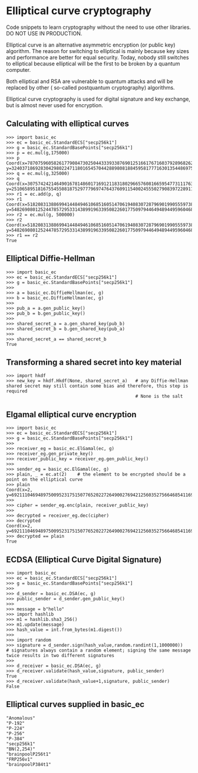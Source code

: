 # Elliptical curve cryptography
Code snippets to learn cryptography without the need to use other libraries. DO NOT USE IN PRODUCTION.

Elliptical curve is an alternative asymmetric encryption (or public key) algorithm. 
The reason for switching to elliptical is mainly because key sizes and performance are better for equal security.
Today, nobody still switches to elliptical because elliptical will be the first to be broken by a quantum computer.

Both elliptical and RSA are vulnerable to quantum attacks and will be replaced by other ( so-called postquantum cryptography) algorithms.

Elliptical curve cryptography is used for digital signature and key exchange, but is almost never used for encryption.

## Calculating with elliptical curves
```
>>> import basic_ec
>>> ec = basic_ec.StandardECS["secp256k1"]
>>> g = basic_ec.StandardBasePoints["secp256k1"]
>>> p = ec.mul(g,175000)
>>> p
Coord(x=78707596058261779084730250443339338769012516617671603792896826294246574460172, y=3240371869283042980224711801654570442889808188459581777163013544869753704814)
>>> q = ec.mul(g,325000)
>>> q
Coord(x=30757424214649016781486017169121183180296657608166595477311176357837774811655, y=25106589518167554550818752977796974764376091154002455502790839722891120847914)
>>> r1 = ec.add(p, q)
>>> r1
Coord(x=51820831388699414484946106851605147061940830728796901990555973801205894159136, y=54826908012524478572953314389919633950822601775097944649489449596046825198781)
>>> r2 = ec.mul(g, 500000)
>>> r2
Coord(x=51820831388699414484946106851605147061940830728796901990555973801205894159136, y=54826908012524478572953314389919633950822601775097944649489449596046825198781)
>>> r1 == r2
True
```
## Elliptical Diffie-Hellman
```
>>> import basic_ec
>>> ec = basic_ec.StandardECS["secp256k1"]
>>> g = basic_ec.StandardBasePoints["secp256k1"]
>>> 
>>> a = basic_ec.DiffieHellman(ec, g)
>>> b = basic_ec.DiffieHellman(ec, g)
>>> 
>>> pub_a = a.gen_public_key()
>>> pub_b = b.gen_public_key()
>>> 
>>> shared_secret_a = a.gen_shared_key(pub_b)
>>> shared_secret_b = b.gen_shared_key(pub_a)
>>> 
>>> shared_secret_a == shared_secret_b
True
```
## Transforming a shared secret into key material
```
>>> import hkdf
>>> new_key = hkdf.Hkdf(None, shared_secret_a)   # any Diffie-Hellman shared secret may still contain some bias and therefore, this step is required
                                                 # None is the salt
```
## Elgamal elliptical curve encryption
```
>>> import basic_ec
>>> ec = basic_ec.StandardECS["secp256k1"]
>>> g = basic_ec.StandardBasePoints["secp256k1"]
>>> 
>>> receiver_eg = basic_ec.ElGamal(ec, g)
>>> receiver_eg.gen_private_key()
>>> receiver_public_key = receiver_eg.gen_public_key()
>>> 
>>> sender_eg = basic_ec.ElGamal(ec, g)
>>> plain, _ = ec.at(2)    # the element to be encrypted should be a point on the elliptical curve
>>> plain
Coord(x=2, y=69211104694897500952317515077652022726490027694212560352756646854116994689233)
>>> 
>>> cipher = sender_eg.enc(plain, receiver_public_key)
>>> 
>>> decrypted = receiver_eg.dec(cipher)
>>> decrypted
Coord(x=2, y=69211104694897500952317515077652022726490027694212560352756646854116994689233)
>>> decrypted == plain
True
```
## ECDSA (Elliptical Curve Digital Signature)
```
>>> import basic_ec
>>> ec = basic_ec.StandardECS["secp256k1"]
>>> g = basic_ec.StandardBasePoints["secp256k1"]
>>> 
>>> d_sender = basic_ec.DSA(ec, g)
>>> public_sender = d_sender.gen_public_key()
>>> 
>>> message = b"hello"
>>> import hashlib
>>> m1 = hashlib.sha3_256()
>>> m1.update(message)
>>> hash_value = int.from_bytes(m1.digest())
>>> 
>>> import random
>>> signature = d_sender.sign(hash_value,random.randint(1,1000000))   # signatures always contain a random element; signing the same message twice results in two different signatures
>>> 
>>> d_receiver = basic_ec.DSA(ec, g)
>>> d_receiver.validate(hash_value,signature, public_sender)
True
>>> d_receiver.validate(hash_value+1,signature, public_sender)
False
```
## Elliptical curves supplied in basic_ec
```
"Anomalous"
"P-192"
"P-224"
"P-256"
"P-384"
"secp256k1"
"BN(2,254)"
"brainpoolP256t1"
"FRP256v1"
"brainpoolP384t1"
```
